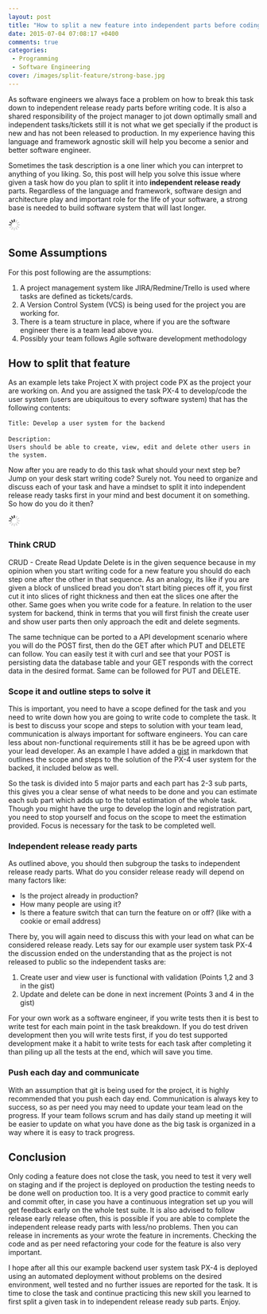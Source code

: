 ```yaml
---
layout: post
title: "How to split a new feature into independent parts before coding it"
date: 2015-07-04 07:08:17 +0400
comments: true
categories: 
 - Programming
 - Software Engineering
cover: /images/split-feature/strong-base.jpg
---
```


As software engineers we always face a problem on how to break this task down to independent release ready parts before
writing code. It is also a shared responsibility of the project manager to jot down optimally small and independent
tasks/tickets still it is not what we get specially if the product is new and has not been released to production. In my
experience having this language and framework agnostic skill will help you become a senior and better software engineer.

Sometimes the task description is a one liner which you can interpret to anything of you liking. So, this post will help 
you solve this issue where given a task how do you plan to split it into **independent release ready** parts. Regardless of 
the language and framework, software design and architecture play and important role for the life of your software, 
a strong base is needed to build software system that will last longer.

<img class="center" src="/images/generic/loading.gif" data-echo="/images/split-feature/strong-base.jpg" title="A strong base for longer lasting software system" alt="A strong base for longer lasting software system">
<!-- more -->

## Some Assumptions

For this post following are the assumptions:

1. A project management system like JIRA/Redmine/Trello is used where tasks are defined as tickets/cards.
1. A Version Control System (VCS) is being used for the project you are working for.
1. There is a team structure in place, where if you are the software engineer there is a team lead above you.
1. Possibly your team follows Agile software development methodology
 
## How to split that feature

As an example lets take Project X with project code PX as the project your are working on. And you are assigned the task
PX-4 to develop/code the user system (users are ubiquitous to every software system) that has the following contents:

```
Title: Develop a user system for the backend

Description: 
Users should be able to create, view, edit and delete other users in the system.
```

Now after you are ready to do this task what should your next step be? Jump on your desk start writing code? Surely not.
You need to organize and discuss each of your task and have a mindset to split it into independent release ready tasks
first in your mind and best document it on something. So how do you do it then?

<img class="center" src="/images/generic/loading.gif" data-echo="/images/split-feature/un-tangle.jpg" title="Untangle and organize your task" alt="Untangle and organize your task">

### Think CRUD

CRUD - Create Read Update Delete is in the given sequence because in my opinion when you start writing code for a new
feature you should do each step one after the other in that sequence. As an analogy, its like if you are given a block
of unsliced bread you don't start biting pieces off it, you first cut it into slices of right thickness and then eat the
slices one after the other. Same goes when you write code for a feature. In relation to the user system for backend, think
in terms that you will first finish the create user and show user parts then only approach the edit and delete segments.
 
The same technique can be ported to a API development scenario where you will do the POST first, then do the GET after
which PUT and DELETE can follow. You can easily test it with curl and see that your POST is persisting data the database
table and your GET responds with the correct data in the desired format. Same can be followed for PUT and DELETE.

### Scope it and outline steps to solve it

This is important, you need to have a scope defined for the task and you need to write down how you are going to write
code to complete the task. It is best to discuss your scope and steps to solution with your team lead, communication is
always important for software engineers. You can care less about non-functional requirements still it has be be agreed 
upon with your lead developer. As an example I have added a [gist](http://bit.ly/1IAbO3t) in markdown that outlines the 
scope and steps to the solution of the PX-4 user system for the backed, it included below as well.

<script src="https://gist.github.com/geshan/3efdf863612f540691de.js"></script>

So the task is divided into 5 major parts and each part has 2-3 sub parts, this gives you a clear sense of what needs 
to be done and you can estimate each sub part which adds up to the total estimation of the whole task. 
Though you might have the urge to develop the login and registration part, you need to stop yourself and focus on the
scope to meet the estimation provided. Focus is necessary for the task to be completed well.

### Independent release ready parts

As outlined above, you should then subgroup the tasks to independent release ready parts. What do you consider release 
ready will depend on many factors like: 

* Is the project already in production?
* How many people are using it?
* Is there a feature switch that can turn the feature on or off? (like with a cookie or email address)

There by, you will again need to discuss this with your lead on what can be considered release ready. Lets say for our
example user system task PX-4 the discussion ended on the understanding that as the project is not released to public
so the independent tasks are:

1. Create user and view user is functional with validation (Points 1,2 and 3 in the gist)
2. Update and delete can be done in next increment (Points 3 and 4 in the gist)

For your own work as a software engineer, if you write tests then it is best to write test for each main point in the 
task breakdown. If you do test driven development then you will write tests first, if you do test supported development
make it a habit to write tests for each task after completing it than piling up all the tests at the end, which will
save you time.

### Push each day and communicate

With an assumption that git is being used for the project, it is highly recommended that you push each day end. Communication
is always key to success, so as per need you may need to update your team lead on the progress. If your team follows scrum
and has daily stand up meeting it will be easier to update on what you have done as the big task is organized in a way where 
it is easy to track progress.

## Conclusion

Only coding a feature does not close the task, you need to test it very well on staging and if the project is deployed
on production the testing needs to be done well on production too. It is a very good practice to commit early and commit
ofter, in case you have a continuous integration set up you will get feedback early on the whole test suite. It is also
advised to follow release early release often, this is possible if you are able to complete the independent release ready 
parts with less/no problems. Then you can release in increments as your wrote the feature in increments. Checking the code 
and as per need refactoring your code for the feature is also very important.

I hope after all this our example backend user system task PX-4 is deployed using an automated deployment without problems
on the desired environment, well tested and no further issues are reported for the task. It is time to close the task and
continue practicing this new skill you learned to first split a given task in to independent release ready sub parts. Enjoy.
